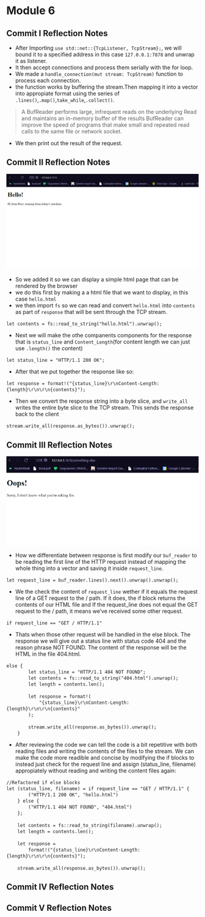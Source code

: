 # Module 6
## Commit I Reflection Notes
+ After Importing `use std::net::{TcpListener, TcpStream};`, we will bound it to a specified address in this case `127.0.0.1:7878` and unwrap it as listener. 
+ It then accept connections and process them serially with the for loop. 
+ We made a `handle_connection(mut stream: TcpStream)` function to process each connection.
+ the function works by buffering the stream.Then mapping it into a vector into appropiate format using the series of `.lines()`,`.map()`,`take_while`,`.collect()`.
> A BufReader<R> performs large, infrequent reads on the underlying Read and maintains an in-memory buffer of the results BufReader<R> can improve the speed of programs that make small and repeated read calls to the same file or network socket.
+ We then print out the result of the request.

## Commit II Reflection Notes
![image](/assets/images/commit2.png)
+ So we added it so we can display a simple html page that can be rendered by the browser
+ we do this first by making a a html file that we want to display, in this case `hello.html`
+ we then import `fs` so we can read and convert `hello.html` into `contents` as part of `response` that will be sent through the TCP stream.
```
let contents = fs::read_to_string("hello.html").unwrap(); 
```
+ Next we will make the othe companents components for the response that is  `status_line` and `Content_Length`(for content length we can just use `.length()` the content)
```
let status_line = "HTTP/1.1 200 OK"; 
```
+ After that we put together the response like so: 
```
let response = format!("{status_line}\r\nContent-Length: {length}\r\n\r\n{contents}");
```
+ Then we convert the response string into a byte slice, and `write_all` writes the entire byte slice to the TCP stream. This sends the response back to the client
```
stream.write_all(response.as_bytes()).unwrap();
```

## Commit III Reflection Notes
![image2](/assets/images/commit3failed.png)
+ How we differentiate between response is first modify our `buf_reader` to be reading the first line of the HTTP request instead of mapping the whole thing into a vector and saving it inside `request_line`.
```
let request_line = buf_reader.lines().next().unwrap().unwrap();
```
+ We the check the content of `request_line` wether if it equals the request line of a GET request to the / path. If it does, the if block returns the contents of our HTML file and If the request_line does not equal the GET request to the / path, it means we’ve received some other request.
```
if request_line == "GET / HTTP/1.1"
```
+ Thats when those other request will be handled in the else block. The response we will give out a status line with status code 404 and the reason phrase NOT FOUND. The content of the response will be the HTML in the file 404.html.
```
else {
        let status_line = "HTTP/1.1 404 NOT FOUND";
        let contents = fs::read_to_string("404.html").unwrap();
        let length = contents.len();

        let response = format!(
            "{status_line}\r\nContent-Length: {length}\r\n\r\n{contents}"
        );

        stream.write_all(response.as_bytes()).unwrap();
    }
```
+ After reviewing the code we can tell the code is a bit repetitive with both reading files and writing the contents of the files to the stream. We can make the code more readible and concise by modifying the if blocks to instead just check for the request line and assign (status_line, filename) appropiately without reading and writing the content files again:
```
//Refactored if else blocks
let (status_line, filename) = if request_line == "GET / HTTP/1.1" {
        ("HTTP/1.1 200 OK", "hello.html")
    } else {
        ("HTTP/1.1 404 NOT FOUND", "404.html")
    };

    let contents = fs::read_to_string(filename).unwrap();
    let length = contents.len();

    let response =
        format!("{status_line}\r\nContent-Length: {length}\r\n\r\n{contents}");

    stream.write_all(response.as_bytes()).unwrap();
```
## Commit IV Reflection Notes

## Commit V Reflection Notes